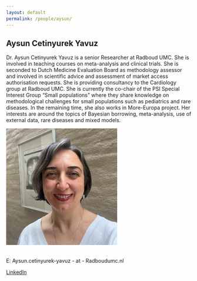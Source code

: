 ```yaml
---
layout: default
permalink: /people/aysun/
---
```


<h2>Aysun Cetinyurek Yavuz</h2>

<div class="row">
    <div class="col-8">
      <p>Dr. Aysun Cetinyurek Yavuz is a senior Researcher at Radboud UMC. She is involved in teaching courses on meta-analysis and clinical trials. She is seconded to Dutch Medicine Evaluation Board as methodology assessor and involved in scientific advice and assessment of market access authorisation requests. She is providing consultancy to the Cardiology group at Radboud UMC. She is currently the co-chair of the PSI Special Interest Group “Small populations” where they share knowledge on methodological challenges for small populations such as pediatrics and rare diseases. In the remaining time, she also works in More-Europa project. Her interests are around the topics of Bayesian borrowing, meta-analysis, use of external data, rare diseases and mixed models. 
        </p>
    </div>
    <div class="col-4">
        <img  src="/assets/pictures/people/Aysun.jpg" alt="" style="width:60%"/>
    </div>
</div>

<br>
<p>E: Aysun.cetinyurek-yavuz - at - Radboudumc.nl</p>
<p><a href="https://www.linkedin.com/in/aysun-cetinyurek-yavuz-b55607a/">LinkedIn</a>
















